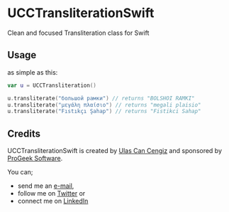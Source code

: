 UCCTransliterationSwift
=======================

Clean and focused Transliteration class for Swift

Usage
-----

as simple as this:

```swift
var u = UCCTransliteration()

u.transliterate("большой рамки") // returns "BOLSHOI RAMKI"
u.transliterate("μεγάλη πλαίσιο") // returns "megali plaisio"
u.transliterate("Fıstıkçı Şahap") // returns "Fistikci Sahap"
```

Credits
-------

UCCTransliterationSwift is created by [Ulas Can Cengiz](http://linkedin.com/in/ulascengiz) and sponsored by [ProGeek Software](http://progeek.co).

You can;

* send me an [e-mail](mailto:ulas@progeek.co),
* follow me on [Twitter](https://twitter.com/ulsc) or
* connect me on [LinkedIn](http://linkedin.com/in/ulascengiz)
